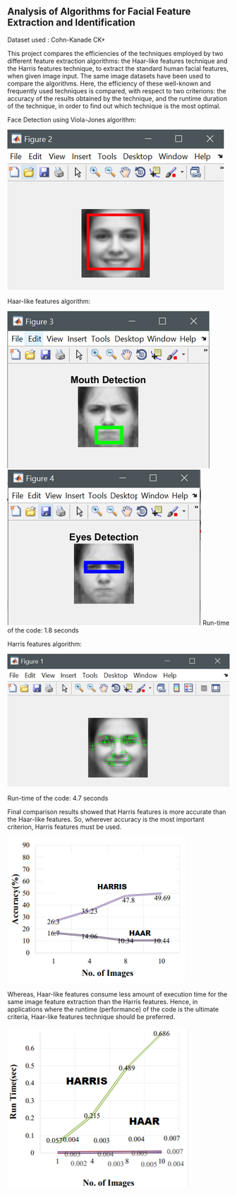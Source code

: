 ## Analysis of Algorithms for Facial Feature Extraction and Identification 

Dataset used : Cohn-Kanade CK+ 

This project compares the efficiencies of the techniques employed by two different feature extraction algorithms: the Haar-like features technique and the Harris features technique, to extract the standard human facial features, when given image input. The same image datasets have been used to compare the algorithms. Here, the efficiency of these well-known and frequently used techniques is compared, with respect to two criterions: the accuracy of the results obtained by the technique, and the runtime duration of the technique, in order to find out which technique is the most optimal.



Face Detection using Viola-Jones algorithm:

![Viola Jones](https://github.com/ApurvaSaumya/-Analysis-of-Algorithms-for-Facial-Feature-Extraction-and-Identification/blob/master/viola-jones-output.png?raw=true)


Haar-like features algorithm:


![Viola Jones](https://github.com/ApurvaSaumya/-Analysis-of-Algorithms-for-Facial-Feature-Extraction-and-Identification/blob/master/haar-output-2.png?raw=true)
![Viola Jones](https://github.com/ApurvaSaumya/-Analysis-of-Algorithms-for-Facial-Feature-Extraction-and-Identification/blob/master/haar-output-3.png?raw=true)
Run-time of the code: 1.8 seconds


Harris features algorithm:

 
![Viola Jones](https://github.com/ApurvaSaumya/-Analysis-of-Algorithms-for-Facial-Feature-Extraction-and-Identification/blob/master/harris-output.png?raw=true)


Run-time of the code: 4.7 seconds


Final comparison results showed that Harris features is more accurate than the Haar-like features. So, wherever accuracy is the most important criterion, Harris features must be used.

![Viola Jones](https://github.com/ApurvaSaumya/-Analysis-of-Algorithms-for-Facial-Feature-Extraction-and-Identification/blob/master/res1.png?raw=true)

Whereas, Haar-like features consume less amount of execution time for the same image feature extraction than the Harris features. Hence, in applications where the runtime (performance) of the code is the ultimate criteria, Haar-like features technique should be preferred.

![Viola Jones](https://github.com/ApurvaSaumya/-Analysis-of-Algorithms-for-Facial-Feature-Extraction-and-Identification/blob/master/res2.png?raw=true)

